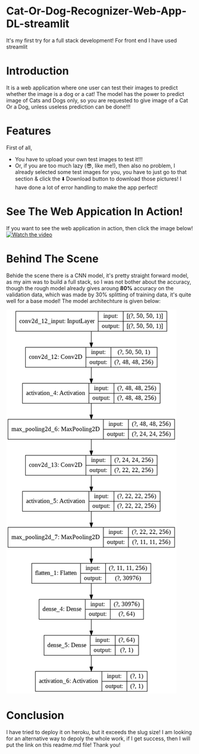 # Cat-Or-Dog-Recognizer-Web-App-DL-streamlit
It's my first try for a full stack development! For front end I have used streamlit
# Introduction
It is a web application where one user can test their images to predict whether the image is a dog or a cat! The model has the power to predict image of Cats and Dogs only, so you are requested to give image of a Cat Or a Dog, unless useless prediction can be done!!!
# Features
First of all,
- You have to upload your own test images to test it!!!
- Or, if you are too much lazy (😎, like me!), then also no problem, I already selected some test images for you, you have to just go to that section & click the ⬇️ Download button to download those pictures!
I have done a lot of error handling to make the app perfect!
# See The Web Appication In Action!
If you want to see the web application in action, then click the image below!
[![Watch the video](http://i3.ytimg.com/vi/Hhi_jGyDk80/maxresdefault.jpg)](https://www.youtube.com/watch?v=Hhi_jGyDk80&feature=youtu.be)
# Behind The Scene
Behide the scene there is a CNN model, it's pretty straight forward model, as my aim was to build a full stack, so I was not bother about the accuracy, though the rough model already gives aroung **80%** accuracy on the validation data, which was made by 30% splitting of training data, it's quite well for a base model!
The model architechture is given below:

![CNN Model Architechture](model_arch.png)
# Conclusion
I have tried to deploy it on heroku, but it exceeds the slug size! I am looking for an alternative way to depoly the whole work, if I get success, then I will put the link on this readme.md file!
Thank you!
